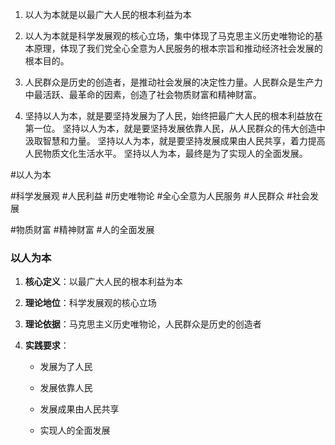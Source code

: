 1. 以人为本就是以最广大人民的根本利益为本 

2. 以人为本就是科学发展观的核心立场，集中体现了马克思主义历史唯物论的基本原理，体现了我们党全心全意为人民服务的根本宗旨和推动经济社会发展的根本目的。 

3. 人民群众是历史的创造者，是推动社会发展的决定性力量。人民群众是生产力中最活跃、最革命的因素，创造了社会物质财富和精神财富。

4. 
	坚持以人为本，就是要坚持发展为了人民，始终把最广大人民的根本利益放在第一位。
	坚持以人为本，就是要坚持发展依靠人民，从人民群众的伟大创造中汲取智慧和力量。
	坚持以人为本，就是要坚持发展成果由人民共享，着力提高人民物质文化生活水平。
	坚持以人为本，最终是为了实现人的全面发展。 


#以人为本 

#科学发展观 #人民利益 #历史唯物论 #全心全意为人民服务 #人民群众 #社会发展

#物质财富 #精神财富 #人的全面发展
### 以人为本

1. **核心定义**：以最广大人民的根本利益为本
    
2. **理论地位**：科学发展观的核心立场
    
3. **理论依据**：马克思主义历史唯物论，人民群众是历史的创造者
    
4. **实践要求**：
    
    - 发展为了人民
        
    - 发展依靠人民
        
    - 发展成果由人民共享
        
    - 实现人的全面发展